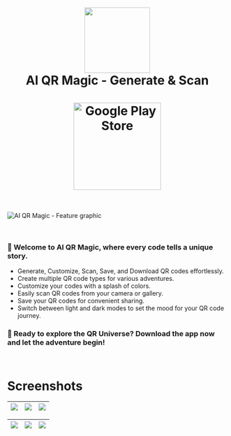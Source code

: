 <div align="center">
      <h1> 
            <img src="https://github.com/achelmasoudi/AI_QR_Magic/assets/154275618/7a0d4e00-ada0-4fc5-a3c3-740b46b6ff57" width="150px">
            <br/>
            AI QR Magic - Generate & Scan
            <br/> 
            <br/> 
            <a href="https://play.google.com/store/apps/details?id=com.aimagic.aiqrmagic" target="_blank">
                <img src="https://play.google.com/intl/en_us/badges/images/generic/en-play-badge.png" alt="Google Play Store" width="200px" />
            </a>
      </h1>
</div>

<br/> 

![AI QR Magic - Feature graphic](https://github.com/achelmasoudi/AI_QR_Magic/assets/154275618/44e7c0ae-3503-4051-ac8e-8b2f359af00d)

<br/> 

<h3>🌟 Welcome to AI QR Magic, where every code tells a unique story.</h3>
  
- Generate, Customize, Scan, Save, and Download QR codes effortlessly.
- Create multiple QR code types for various adventures.
- Customize your codes with a splash of colors.
- Easily scan QR codes from your camera or gallery.
- Save your QR codes for convenient sharing.
- Switch between light and dark modes to set the mood for your QR code journey.

<h3>🚀 Ready to explore the QR Universe? Download the app now and let the adventure begin!</h3>
</div>

<br/> 

# Screenshots
| <img src="https://github.com/achelmasoudi/AI_QR_Magic/assets/154275618/58b1874a-6b0a-4749-aed6-a1bec81f716b"> | <img src="https://github.com/achelmasoudi/AI_QR_Magic/assets/154275618/c0034884-a949-4473-a91d-480403f867ab"> | <img src="https://github.com/achelmasoudi/AI_QR_Magic/assets/154275618/c9926478-ea78-43a8-aa11-174697a824fe"> |
| ---------------------------------------------- | -------------------------------------------- | ------------------------------------------- |

| <img src="https://github.com/achelmasoudi/AI_QR_Magic/assets/154275618/e523a0de-9071-44ce-9d0c-7a6df285392c"> | <img src="https://github.com/achelmasoudi/AI_QR_Magic/assets/154275618/fb960578-4b06-40b6-8f21-e6df04814e7b"> | <img src="https://github.com/achelmasoudi/AI_QR_Magic/assets/154275618/05251c00-3fc5-4fd2-801e-25671935bad2"> |
| ---------------------------------------------- | -------------------------------------------- | ------------------------------------------- |
